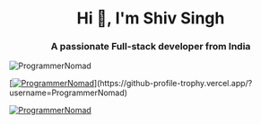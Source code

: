 <h1 align="center">Hi 👋, I'm Shiv Singh</h1>
<h3 align="center">A passionate Full-stack developer from India</h3>

<p align="left"> <img src="https://komarev.com/ghpvc/?username=ProgrammerNomad&label=Profile%20views&color=0e75b6&style=flat" alt="ProgrammerNomad" /> </p>

<p align="left"> [<a href="https://github.com/ryo-ma/github-profile-trophy"><img src="[[https://github-profile-trophy.vercel.app/?username=ProgrammerNomad]()](https://github-profile-trophy.vercel.app/?username=ProgrammerNomad)" alt="ProgrammerNomad" /></a>](https://github-profile-trophy.vercel.app/?username=ProgrammerNomad) </p>

<p align="left"> <a href="https://twitter.com/ProgrammerNomad" target="blank"><img src="https://img.shields.io/twitter/follow/ProgrammerNomad?logo=twitter&style=for-the-badge" alt="ProgrammerNomad" /></a> </p>
